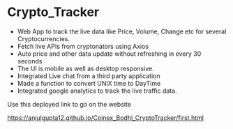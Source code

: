 # Crypto_Tracker


* Web App to track the live data like Price, Volume, Change etc for several Cryptocurrencies.
* Fetch live APIs from cryptonators using Axios
* Auto price and other data update without refreshing in every 30 seconds
* The UI is mobile as well as desktop responsive.
* Integrated Live chat from a third party application
* Made a function to convert UNIX time to DayTime
* Integrated google analytics to track the live traffic data.

Use this deployed link to go on the website<br>

https://anjulgupta12.github.io/Coinex_Bodhi_CryptoTracker/first.html
